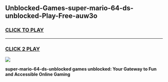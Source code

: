 
## Unblocked-Games-super-mario-64-ds-unblocked-Play-Free-auw3o
<h3>
<a href="https://premium76.site?title=super-mario-64-ds-unblocked&ref=19M">CLICK TO PLAY</a></h3>
<hr>

<h3>
<a href="https://premium76.site?title=super-mario-64-ds-unblocked&ref=19M">CLICK 2 PLAY</a>
  
</h3>

<a href="https://premium76.site?title=super-mario-64-ds-unblocked&ref=19M"><img src="https://clearcache.store/games.png"></a>


**super-mario-64-ds-unblocked games unblocked: Your Gateway to Fun and Accessible Online Gaming**
